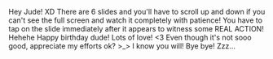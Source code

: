 Hey Jude! XD
There are 6 slides and you'll have to scroll up and down if you can't see the full screen and watch it completely with patience!
You have to tap on the slide immediately after it appears to witness some REAL ACTION! Hehehe
Happy birthday dude! Lots of love! <3
Even though it's not sooo good, appreciate my efforts ok? >_>
I know you will! Bye bye! Zzz...
